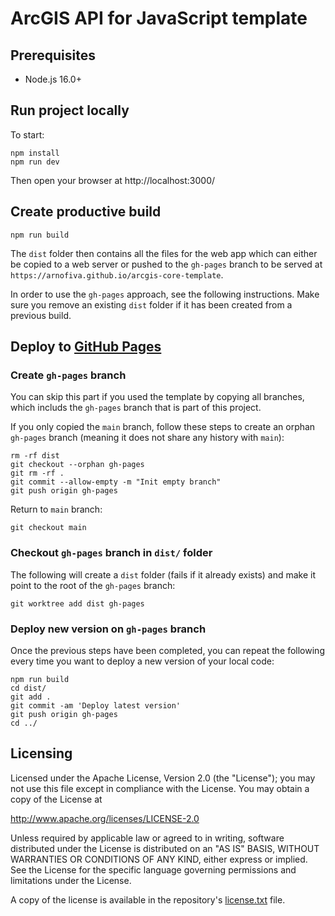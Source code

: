 # ArcGIS API for JavaScript template

## Prerequisites

* Node.js 16.0+

## Run project locally

To start:

```
npm install
npm run dev
```

Then open your browser at http://localhost:3000/

## Create productive build

```
npm run build
```

The `dist` folder then contains all the files for the web app which can either be copied to a web server or pushed to the `gh-pages` branch to be served at `https://arnofiva.github.io/arcgis-core-template`.

In order to use the `gh-pages` approach, see the following instructions. Make sure you remove an existing `dist` folder if it has been created from a previous build.

## Deploy to [GitHub Pages](https://pages.github.com/)

### Create `gh-pages` branch

You can skip this part if you used the template by copying all branches, which includs the `gh-pages` branch that is part of this project.

If you only copied the `main` branch, follow these steps to create an orphan `gh-pages` branch (meaning it does not share any history with `main`):

```
rm -rf dist
git checkout --orphan gh-pages
git rm -rf . 
git commit --allow-empty -m "Init empty branch"
git push origin gh-pages
```

Return to `main` branch:

```
git checkout main
```

### Checkout `gh-pages` branch in `dist/` folder

The following will create a `dist` folder (fails if it already exists) and make it point to the root of the `gh-pages` branch:

```
git worktree add dist gh-pages
```

### Deploy new version on `gh-pages` branch

Once the previous steps have been completed, you can repeat the following every time you want to deploy a new version of your local code:

```
npm run build
cd dist/
git add .
git commit -am 'Deploy latest version'
git push origin gh-pages
cd ../
```

## Licensing

Licensed under the Apache License, Version 2.0 (the "License");
you may not use this file except in compliance with the License.
You may obtain a copy of the License at

http://www.apache.org/licenses/LICENSE-2.0

Unless required by applicable law or agreed to in writing, software
distributed under the License is distributed on an "AS IS" BASIS,
WITHOUT WARRANTIES OR CONDITIONS OF ANY KIND, either express or implied.
See the License for the specific language governing permissions and
limitations under the License.

A copy of the license is available in the repository's [license.txt](./license.txt) file.
